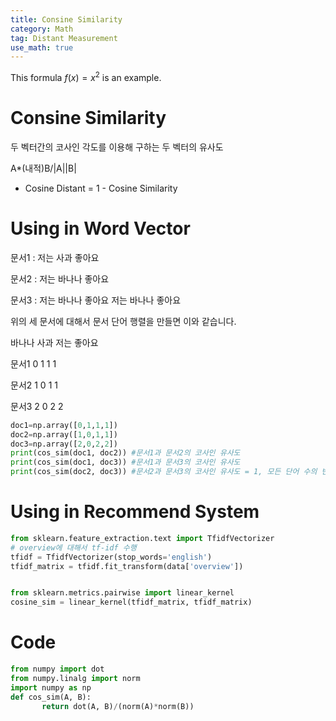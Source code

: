 ```yaml
---
title: Consine Similarity
category: Math
tag: Distant Measurement
use_math: true
---
```

This formula $f(x) = x^2$ is an example.
# Consine Similarity 
두 벡터간의 코사인 각도를 이용해 구하는 두 벡터의 유사도

A*(내적)B/|A||B|

-  Cosine Distant = 1 - Cosine Similarity


# Using in Word Vector
문서1 : 저는 사과 좋아요

문서2 : 저는 바나나 좋아요

문서3 : 저는 바나나 좋아요 저는 바나나 좋아요

위의 세 문서에 대해서 문서 단어 행렬을 만들면 이와 같습니다.

바나나	사과	저는	좋아요

문서1	  0	1	1	1

문서2	  1	0	1	1

문서3	  2	0	2	2

```python
doc1=np.array([0,1,1,1])
doc2=np.array([1,0,1,1])
doc3=np.array([2,0,2,2])
print(cos_sim(doc1, doc2)) #문서1과 문서2의 코사인 유사도
print(cos_sim(doc1, doc3)) #문서1과 문서3의 코사인 유사도
print(cos_sim(doc2, doc3)) #문서2과 문서3의 코사인 유사도 = 1, 모든 단어 수의 빈도가 같을시 동일 문장이라 판단 
```

# Using in Recommend System
```python
from sklearn.feature_extraction.text import TfidfVectorizer
# overview에 대해서 tf-idf 수행
tfidf = TfidfVectorizer(stop_words='english')
tfidf_matrix = tfidf.fit_transform(data['overview'])


from sklearn.metrics.pairwise import linear_kernel
cosine_sim = linear_kernel(tfidf_matrix, tfidf_matrix)
```

# Code
```python
from numpy import dot
from numpy.linalg import norm
import numpy as np
def cos_sim(A, B):
       return dot(A, B)/(norm(A)*norm(B))
```
